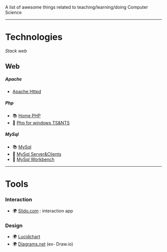 A list of awesome things related to teaching/learning/doing Computer Science

---

# Technologies

*Stack web*

## Web
##### Apache
* [Apache Httpd](http://apachelounge.com/)

##### Php
* :books: [Home PHP](https://www.php.net/)
* :floppy_disk: [Php for windows TS&NTS](https://windows.php.net/download#php-8.0)

##### MySql
* :books: [MySql](https://www.mysql.com/)
* :floppy_disk: [MySql Server&Clients](https://dev.mysql.com/downloads/mysql/)
* :floppy_disk: [MySql Workbench](https://dev.mysql.com/downloads/workbench/)

---

# Tools

### Interaction
* :earth_africa: [Slido.com](https://www.sli.do/) : interaction app

### Design
* :earth_africa: [Lucidchart](https://www.lucidchart.com/)
* :earth_africa: [Diagrams.net](https://app.diagrams.net/) (ex- Draw.io)



